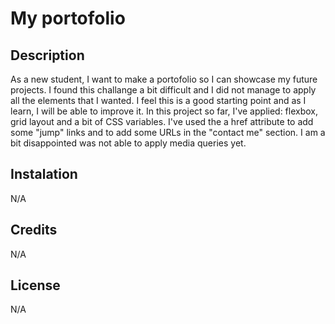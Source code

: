

# My portofolio

## Description
As a new student, I want to make a portofolio so I can showcase my future projects.
I found this challange a bit difficult and I did not manage to apply all the elements that I wanted.
I feel this is a good starting point and as I learn, I will be able to improve it.
In this project so far, I've applied: flexbox, grid layout and a bit of CSS variables.
I've used the a href attribute to add some "jump" links and to add some URLs in the "contact me" section.
I am a bit disappointed was not able to apply media queries yet.

## Instalation
N/A

## Credits
N/A

## License
N/A
